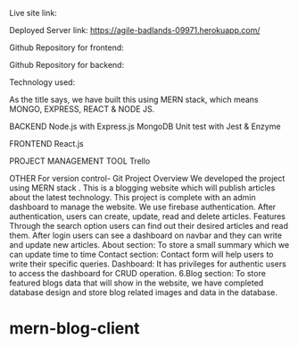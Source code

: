 Live site link:

Deployed Server link:
https://agile-badlands-09971.herokuapp.com/

Github Repository for frontend:

Github Repository for backend:

Technology used:

As the title says, we have built this using MERN stack, which means MONGO, EXPRESS, REACT & NODE JS.

BACKEND
Node.js with Express.js
MongoDB
Unit test with Jest & Enzyme

FRONTEND
React.js

PROJECT MANAGEMENT TOOL
Trello

OTHER
For version control- Git
Project Overview
We developed the project using MERN stack . This is a blogging website which will publish articles about the latest technology. This project is complete with an admin dashboard to manage the website. We use firebase authentication. After authentication, users can create, update, read and delete articles.
Features
Through the search option users can find out their desired articles and read them.
After login users can see a dashboard on navbar and they can write and update new articles.
About section: To store a small summary which we can update time to time
Contact section: Contact form will help users to write their specific queries.
Dashboard: It has privileges for authentic users to access the dashboard for CRUD operation.
6.Blog section: To store featured blogs data that will show in the website, we have completed database design and store blog related images and data in the database.
# mern-blog-client
